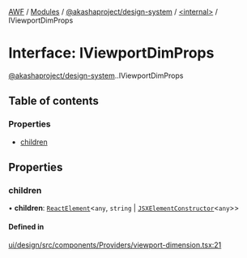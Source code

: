 [AWF](../README.md) / [Modules](../modules.md) / [@akashaproject/design-system](../modules/akashaproject_design_system.md) / [<internal\>](../modules/akashaproject_design_system._internal_.md) / IViewportDimProps

# Interface: IViewportDimProps

[@akashaproject/design-system](../modules/akashaproject_design_system.md).[<internal>](../modules/akashaproject_design_system._internal_.md).IViewportDimProps

## Table of contents

### Properties

- [children](akashaproject_design_system._internal_.IViewportDimProps.md#children)

## Properties

### children

• **children**: [`ReactElement`](akashaproject_design_system._internal_.ReactElement.md)<`any`, `string` \| [`JSXElementConstructor`](../modules/akashaproject_design_system._internal_.md#jsxelementconstructor)<`any`\>\>

#### Defined in

[ui/design/src/components/Providers/viewport-dimension.tsx:21](https://github.com/AKASHAorg/akasha-world-framework/blob/d81a7246/ui/design/src/components/Providers/viewport-dimension.tsx#L21)
